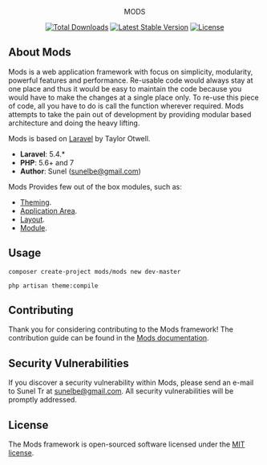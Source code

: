 <p align="center">MODS</p>

<p align="center">
<a href="https://packagist.org/packages/mods/mods"><img src="https://poser.pugx.org/mods/mods/d/total.svg" alt="Total Downloads"></a>
<a href="https://packagist.org/packages/mods/mods"><img src="https://poser.pugx.org/mods/mods/v/stable.svg" alt="Latest Stable Version"></a>
<a href="https://packagist.org/packages/mods/mods"><img src="https://poser.pugx.org/mods/mods/license.svg" alt="License"></a>
</p>

## About Mods

Mods is a web application framework with focus on simplicity, modularity, powerful features and performance. Re-usable code would always stay at one place and thus it would be easy to maintain the code because you would have to make the changes at a single place only. To re-use this piece of code, all you have to do is call the function wherever required. Mods attempts to take the pain out of development by providing modular based architecture and doing the heavy lifting.

Mods is based on [Laravel](https://laravel.com/) by Taylor Otwell.

- **Laravel**: 5.4.*
- **PHP**: 5.6+ and 7
- **Author**: Sunel (sunelbe@gmail.com)

Mods Provides few out of the box modules, such as:

- [Theming](https://mods.thehackerleague.com/docs/theme).
- [Application Area](https://mods.thehackerleague.com/docs/area).
- [Layout](https://mods.thehackerleague.com/docs/layout).
- [Module](https://mods.thehackerleague.com/docs/module).

## Usage

```
composer create-project mods/mods new dev-master

php artisan theme:compile

```


## Contributing

Thank you for considering contributing to the Mods framework! The contribution guide can be found in the [Mods documentation](http://mods.thehackerleague.com/docs/contributions).

## Security Vulnerabilities

If you discover a security vulnerability within Mods, please send an e-mail to Sunel Tr at sunelbe@gmail.com. All security vulnerabilities will be promptly addressed.

## License

The Mods framework is open-sourced software licensed under the [MIT license](http://opensource.org/licenses/MIT).
